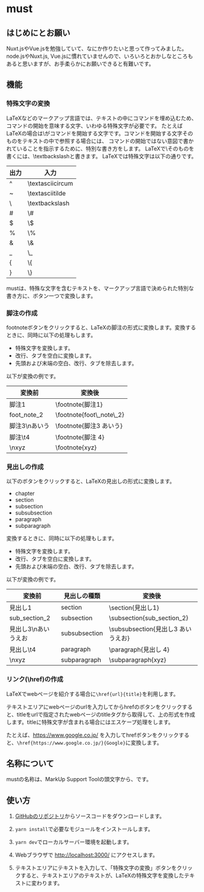 # must

## はじめにとお願い

Nuxt.jsやVue.jsを勉強していて、なにか作りたいと思って作ってみました。node.jsやNuxt.js, Vue.jsに慣れていませんので、いろいろとおかしなところもあると思いますが、お手柔らかにお願いできると有難いです。

## 機能

### 特殊文字の変換

LaTeXなどのマークアップ言語では、テキストの中にコマンドを埋め込むため、コマンドの開始を意味する文字、いわゆる特殊文字が必要です。
たとえばLaTeXの場合は\\がコマンドを開始する文字です。コマンドを開始する文字そのものをテキストの中で参照する場合には、
コマンドの開始ではない意図で書かれていることを指示するために、特別な書き方をします。
LaTeXで\\そのものを書くには、\\textbackslashと書きます。
LaTeXでは特殊文字は以下の通りです。

出力 | 入力
---- | ----
^ | \textasciicircum
~ | \textasciitilde
\ | \textbackslash
\# | \\#
$ | \\$
% | \\%
& | \\&
_ | \\_
{ | \\{
} | \\}

mustは、特殊な文字を含むテキストを、マークアップ言語で決められた特別な書き方に、ボタン一つで変換します。

### 脚注の作成

footnoteボタンをクリックすると、LaTeXの脚注の形式に変換します。変換するときに、同時に以下の処理もします。

- 特殊文字を変換します。
- 改行、タブを空白に変換します。
- 先頭および末端の空白、改行、タブを除去します。

以下が変換の例です。

変換前 | 変換後
-- | --
脚注1 | \footnote{脚注1}
foot_note_2 | \footnote{foot\\_note\\_2}
脚注3\nあいう | \footnote{脚注3 あいう}
脚注\t4 | \footnote{脚注 4}
\nxyz | \footnote{xyz}

### 見出しの作成

以下のボタンをクリックすると、LaTeXの見出しの形式に変換します。

- chapter
- section
- subsection
- subsubsection
- paragraph
- subparagraph

変換するときに、同時に以下の処理もします。

- 特殊文字を変換します。
- 改行、タブを空白に変換します。
- 先頭および末端の空白、改行、タブを除去します。

以下が変換の例です。

変換前 | 見出しの種類 | 変換後
-- | -- | --
見出し1 | section | \section{見出し1}
sub_section_2 | subsection | \subsection{sub\_section\_2}
見出し3\nあいうえお | subsubsection | \subsubsection{見出し3 あいうえお}
見出し\t4 | paragraph | \paragraph{見出し 4}
\nxyz | subparagraph | \subparagraph{xyz}

### リンク(\href)の作成

LaTeXでwebページを紹介する場合に`\href{url}{title}`を利用します。

テキストエリアにwebページのurlを入力してからhrefのボタンをクリックすると、titleをurlで指定されたwebページのtitleタグから取得して、上の形式を作成します。titleに特殊文字が含まれる場合にはエスケープ処理をします。

たとえば、<https://www.google.co.jp/> を入力してhrefボタンをクリックすると、`\href{https://www.google.co.jp/}{Google}`に変換します。

## 名称について

mustの名称は、MarkUp Support Toolの頭文字から、です。

## 使い方

1. [GitHubのリポジトリ](https://github.com/kubotama/must)からソースコードをダウンロードします。

1. `yarn install`で必要なモジュールをインストールします。

1. `yarn dev`でローカルサーバー環境を起動します。

1. Webブラウザで <http://localhost:3000/> にアクセスします。

1. テキストエリアにテキストを入力して、「特殊文字の変換」ボタンをクリックすると、テキストエリアのテキストが、LaTeXの特殊文字を変換したテキストに変わります。
